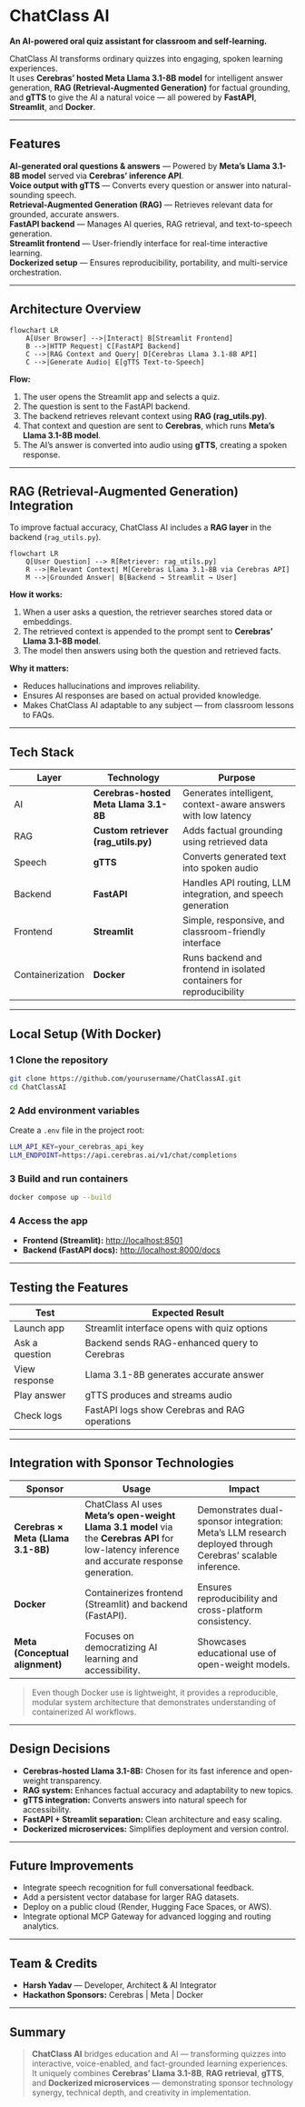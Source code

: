 
# ChatClass AI  
**An AI-powered oral quiz assistant for classroom and self-learning.**

ChatClass AI transforms ordinary quizzes into engaging, spoken learning experiences.  
It uses **Cerebras’ hosted Meta Llama 3.1-8B model** for intelligent answer generation, **RAG (Retrieval-Augmented Generation)** for factual grounding, and **gTTS** to give the AI a natural voice — all powered by **FastAPI**, **Streamlit**, and **Docker**.

---

## Features

**AI-generated oral questions & answers** — Powered by **Meta’s Llama 3.1-8B model** served via **Cerebras’ inference API**.  
 **Voice output with gTTS** — Converts every question or answer into natural-sounding speech.  
 **Retrieval-Augmented Generation (RAG)** — Retrieves relevant data for grounded, accurate answers.  
 **FastAPI backend** — Manages AI queries, RAG retrieval, and text-to-speech generation.  
 **Streamlit frontend** — User-friendly interface for real-time interactive learning.  
 **Dockerized setup** — Ensures reproducibility, portability, and multi-service orchestration.  

---

##  Architecture Overview

```mermaid
flowchart LR
    A[User Browser] -->|Interact| B[Streamlit Frontend]
    B -->|HTTP Request| C[FastAPI Backend]
    C -->|RAG Context and Query| D[Cerebras Llama 3.1-8B API]
    C -->|Generate Audio| E[gTTS Text-to-Speech]
```

**Flow:**
1. The user opens the Streamlit app and selects a quiz.  
2. The question is sent to the FastAPI backend.  
3. The backend retrieves relevant context using **RAG (rag_utils.py)**.  
4. That context and question are sent to **Cerebras**, which runs **Meta’s Llama 3.1-8B model**.  
5. The AI’s answer is converted into audio using **gTTS**, creating a spoken response.

---

##  RAG (Retrieval-Augmented Generation) Integration

To improve factual accuracy, ChatClass AI includes a **RAG layer** in the backend (`rag_utils.py`).

```mermaid
flowchart LR
    Q[User Question] --> R[Retriever: rag_utils.py]
    R -->|Relevant Context| M[Cerebras Llama 3.1-8B via Cerebras API]
    M -->|Grounded Answer| B[Backend → Streamlit → User]
```

**How it works:**
1. When a user asks a question, the retriever searches stored data or embeddings.  
2. The retrieved context is appended to the prompt sent to **Cerebras’ Llama 3.1-8B model**.  
3. The model then answers using both the question and retrieved facts.

**Why it matters:**
- Reduces hallucinations and improves reliability.  
- Ensures AI responses are based on actual provided knowledge.  
- Makes ChatClass AI adaptable to any subject — from classroom lessons to FAQs.

---

## Tech Stack

| Layer | Technology | Purpose |
|-------|-------------|----------|
|  AI | **Cerebras-hosted Meta Llama 3.1-8B** | Generates intelligent, context-aware answers with low latency |
|  RAG | **Custom retriever (rag_utils.py)** | Adds factual grounding using retrieved data |
|  Speech | **gTTS** | Converts generated text into spoken audio |
|  Backend | **FastAPI** | Handles API routing, LLM integration, and speech generation |
|  Frontend | **Streamlit** | Simple, responsive, and classroom-friendly interface |
|  Containerization | **Docker** | Runs backend and frontend in isolated containers for reproducibility |

---

##  Local Setup (With Docker)

### 1️ Clone the repository
```bash
git clone https://github.com/yourusername/ChatClassAI.git
cd ChatClassAI
```

### 2️ Add environment variables  
Create a `.env` file in the project root:
```bash
LLM_API_KEY=your_cerebras_api_key
LLM_ENDPOINT=https://api.cerebras.ai/v1/chat/completions
```

### 3️ Build and run containers
```bash
docker compose up --build
```

### 4️ Access the app
- **Frontend (Streamlit):** [http://localhost:8501](http://localhost:8501)  
- **Backend (FastAPI docs):** [http://localhost:8000/docs](http://localhost:8000/docs)

---

##  Testing the Features

| Test | Expected Result |
|------|------------------|
| Launch app | Streamlit interface opens with quiz options |
| Ask a question | Backend sends RAG-enhanced query to Cerebras |
| View response | Llama 3.1-8B generates accurate answer |
| Play answer | gTTS produces and streams audio |
| Check logs | FastAPI logs show Cerebras and RAG operations |

---

##  Integration with Sponsor Technologies

| Sponsor | Usage | Impact |
|----------|--------|--------|
| **Cerebras × Meta (Llama 3.1-8B)** | ChatClass AI uses **Meta’s open-weight Llama 3.1 model** via the **Cerebras API** for low-latency inference and accurate response generation. | Demonstrates dual-sponsor integration: Meta’s LLM research deployed through Cerebras’ scalable inference. |
| **Docker** | Containerizes frontend (Streamlit) and backend (FastAPI). | Ensures reproducibility and cross-platform consistency. |
| **Meta (Conceptual alignment)** | Focuses on democratizing AI learning and accessibility. | Showcases educational use of open-weight models. |

> Even though Docker use is lightweight, it provides a reproducible, modular system architecture that demonstrates understanding of containerized AI workflows.

---

##  Design Decisions

- **Cerebras-hosted Llama 3.1-8B:** Chosen for its fast inference and open-weight transparency.  
- **RAG system:** Enhances factual accuracy and adaptability to new topics.  
- **gTTS integration:** Converts answers into natural speech for accessibility.  
- **FastAPI + Streamlit separation:** Clean architecture and easy scaling.  
- **Dockerized microservices:** Simplifies deployment and version control.  

---

##  Future Improvements

- Integrate speech recognition for full conversational feedback.  
- Add a persistent vector database for larger RAG datasets.  
- Deploy on a public cloud (Render, Hugging Face Spaces, or AWS).  
- Integrate optional MCP Gateway for advanced logging and routing analytics.

---

##  Team & Credits

- **Harsh Yadav** — Developer, Architect & AI Integrator  
- **Hackathon Sponsors:** Cerebras | Meta | Docker  

---

##  Summary

> **ChatClass AI** bridges education and AI — transforming quizzes into interactive, voice-enabled, and fact-grounded learning experiences.  
> It uniquely combines **Cerebras’ Llama 3.1-8B**, **RAG retrieval**, **gTTS**, and **Dockerized microservices** — demonstrating sponsor technology synergy, technical depth, and creativity in implementation.  
